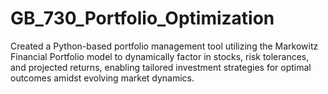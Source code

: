 # GB_730_Portfolio_Optimization
Created a Python-based portfolio management tool utilizing the Markowitz Financial Portfolio model to dynamically factor in stocks, risk tolerances, and projected returns, enabling tailored investment strategies for optimal outcomes amidst evolving market dynamics.
